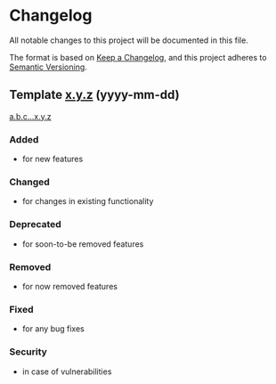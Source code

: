 # Changelog
All notable changes to this project will be documented in this file.

The format is based on [Keep a Changelog](https://keepachangelog.com/),
and this project adheres to [Semantic Versioning](https://semver.org/spec/v2.0.0.html).


## Template [x.y.z](https://github.com/kjoivmasopkpaoksd/jt13/releases/tag/x.y.z) (yyyy-mm-dd)
[a.b.c...x.y.z](https://github.com/kjoivmasopkpaoksd/jt13/compare/a.b.c...x.y.z)

### Added
- for new features

### Changed
- for changes in existing functionality

### Deprecated
- for soon-to-be removed features

### Removed
- for now removed features

### Fixed
- for any bug fixes

### Security
- in case of vulnerabilities
